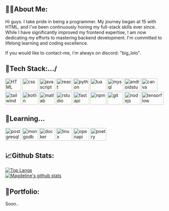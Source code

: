 ## 👀🌟About Me:
Hi guys.
I take pride in being a programmer. My journey began at 15 with HTML, and I've been continuously honing my full-stack skills ever since. 
While I have significantly improved my frontend expertise, I am now dedicating my efforts to mastering backend development. 
I'm committed to lifelong learning and coding excellence.

If you would like to contact-me, i'm always on discord: "big_lolo".
<div>
  
</div>



## 🚦Tech Stack:.../
<div>
  <img aling="center" alt="HTML" height="40" width="50" src="https://cdn.jsdelivr.net/gh/devicons/devicon/icons/html5/html5-original.svg" />
  <img aling="center" alt="css" height="40" width="50" src="https://cdn.jsdelivr.net/gh/devicons/devicon/icons/css3/css3-original.svg" />
  <img aling="center" alt="javascript" height="40" width="50" src="https://cdn.jsdelivr.net/gh/devicons/devicon/icons/javascript/javascript-original.svg" />
  <img aling="center" alt="react" height="40" width="50" src="https://cdn.jsdelivr.net/gh/devicons/devicon/icons/react/react-original.svg" />
  <img aling="center" alt="python" height="40" width="50" src="https://cdn.jsdelivr.net/gh/devicons/devicon/icons/python/python-original-wordmark.svg" />
  <img alt="lua" height="40" width="50" src="https://cdn.jsdelivr.net/gh/devicons/devicon@latest/icons/lua/lua-original.svg" />
  <img alt="mysql" height="40" width="50" src="https://cdn.jsdelivr.net/gh/devicons/devicon@latest/icons/mysql/mysql-original.svg" />    
  <img alt="androidstudio" height="40" width="50" src="https://cdn.jsdelivr.net/gh/devicons/devicon@latest/icons/androidstudio/androidstudio-original.svg" />
  <img alt="canva" height="40" width="50" src="https://cdn.jsdelivr.net/gh/devicons/devicon@latest/icons/canva/canva-original.svg" />
  <img alt="tailwind" height="40" width="50" src="https://cdn.jsdelivr.net/gh/devicons/devicon@latest/icons/tailwindcss/tailwindcss-original-wordmark.svg" />       
  <img aling="center" alt="kotlin" height="40" width="50" src="https://cdn.jsdelivr.net/gh/devicons/devicon/icons/kotlin/kotlin-original.svg" />
  <img alt="matlab" height="40" width="50" src="https://cdn.jsdelivr.net/gh/devicons/devicon@latest/icons/matlab/matlab-original.svg" />
  <img alt="rstudio" height="40" width="50" src="https://cdn.jsdelivr.net/gh/devicons/devicon@latest/icons/rstudio/rstudio-original.svg" />
  <img alt="fastapi" height="40" width="50" src="https://cdn.jsdelivr.net/gh/devicons/devicon@latest/icons/fastapi/fastapi-original.svg" />
  <img alt="npm" height="40" width="50" src="https://cdn.jsdelivr.net/gh/devicons/devicon@latest/icons/npm/npm-original-wordmark.svg" />
  <img alt="git" height="40" width="50" src="https://cdn.jsdelivr.net/gh/devicons/devicon@latest/icons/git/git-original-wordmark.svg" />
  <img alt="nodejs" height="40" width="50" src="https://cdn.jsdelivr.net/gh/devicons/devicon@latest/icons/nodejs/nodejs-original-wordmark.svg" />
  <img alt="tensorflow" height="40" width="70" src="https://cdn.jsdelivr.net/gh/devicons/devicon@latest/icons/tensorflow/tensorflow-original-wordmark.svg" />
          
          
          
                 
</div>
  
          

## 📙Learning...
<div>
  <img alt="postgresql" height="40" width="50" src="https://cdn.jsdelivr.net/gh/devicons/devicon@latest/icons/postgresql/postgresql-original.svg" />
  <img alt="mongodb" height="40" width="50" src="https://cdn.jsdelivr.net/gh/devicons/devicon@latest/icons/mongodb/mongodb-original.svg" />
  <img alt="docker" height="40" width="50" src="https://cdn.jsdelivr.net/gh/devicons/devicon@latest/icons/docker/docker-original.svg" />
  <img alt="linux" height="40" width="50" src="https://cdn.jsdelivr.net/gh/devicons/devicon@latest/icons/linux/linux-original.svg" />
  <img alt="openapi" height="40" width="50" src="https://cdn.jsdelivr.net/gh/devicons/devicon@latest/icons/openapi/openapi-original-wordmark.svg" />
  <img alt="poetry" height="40" width="50" src="https://cdn.jsdelivr.net/gh/devicons/devicon@latest/icons/poetry/poetry-original.svg" />
          
## 📈Github Stats:

[![Top Langs](https://github-readme-stats.vercel.app/api/top-langs/?username=Big-Lolo&layout=donut)](https://github.com/Big-Lolo/github-readme-stats)
<br>
[![Magdeline's github stats](https://github-readme-stats.vercel.app/api?username=Big-Lolo&count_private=true&show_icons=true&theme=radical&hide_rank=false)](https://github.com/Big-Lolo/github-readme-stats)

## 📜Portfolio:
Soon..
</div>
